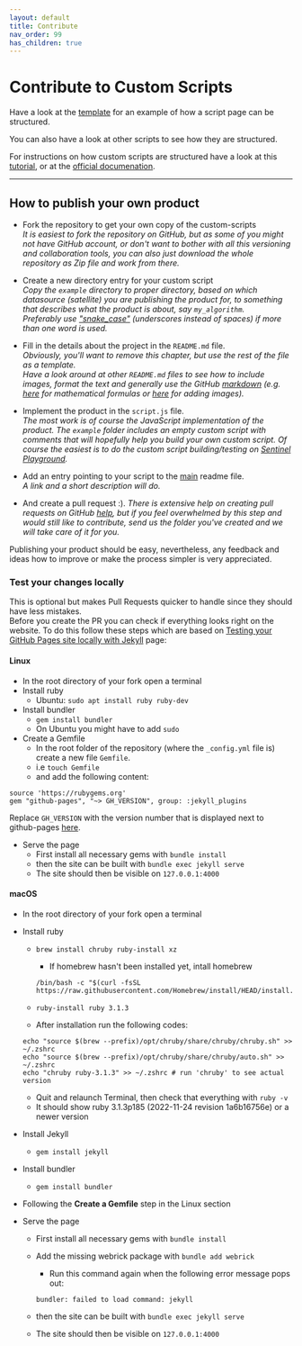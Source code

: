 ```yaml
---
layout: default
title: Contribute
nav_order: 99
has_children: true
---
```


# Contribute to Custom Scripts

Have a look at the [template](/contribute/example) for an example of how a script page can be structured.

You can also have a look at other scripts to see how they are structured.

For instructions on how custom scripts are structured have a look at this [tutorial](https://www.sentinel-hub.com/explore/education/custom-scripts-tutorial/), or at the [official documenation](https://docs.sentinel-hub.com/api/latest/evalscript/).

---

## How to publish your own product

* Fork the repository to get your own copy of the custom-scripts   
  _It is easiest to fork the repository on GitHub, but as some of you might not have GitHub account, or don't want to bother with all this versioning and collaboration tools, you can also just download the whole repository as Zip file and work from there._
  
* Create a new directory entry for your custom script   
  *Copy the `example` directory to proper directory, based on which datasource (satellite) you are publishing the product for, to something that describes what the product is about, say `my_algorithm`.*   
  *Preferably use ["snake_case"](https://simple.wikipedia.org/wiki/Snake_case) (underscores instead of spaces) if more than one word is used.*
  
* Fill in the details about the project in the `README.md` file.   
  *Obviously, you'll want to remove this chapter, but use the rest of the file as a template.*   
  *Have a look around at other `README.md` files to see how to include images, format the text and generally use the GitHub [markdown](https://help.github.com/categories/writing-on-github/) (e.g. [here](../sentinel-2/cby_cloud_detection/README.md) for mathematical formulas or [here](../sentinel-2/ndvi_uncertainty/README.md) for adding images).*
  
* Implement the product in the `script.js` file.   
  *The most work is of course the JavaScript implementation of the product. The `example` folder includes an empty custom script with comments that will hopefully help you build your own custom script. Of course the easiest is to do the custom script building/testing on [Sentinel Playground](https://apps.sentinel-hub.com/sentinel-playground/).*
  
* Add an entry pointing to your script to the [main](../README.md) readme file.   
  *A link and a short description will do.*
  
* And create a pull request :).
  *There is extensive help on creating pull requests on GitHub [help](https://help.github.com/categories/collaborating-with-issues-and-pull-requests/), but if you feel overwhelmed by this step and would still like to contribute, send us the folder you've created and we will take care of it for you.*

Publishing your product should be easy, nevertheless, any feedback and ideas how to improve or make the process simpler is very appreciated.

### Test your changes locally

This is optional but makes Pull Requests quicker to handle since they should have less mistakes.  
Before you create the PR you can check if everything looks right on the website. To do this follow these steps which are based on [Testing your GitHub Pages site locally with Jekyll](https://docs.github.com/en/pages/setting-up-a-github-pages-site-with-jekyll/testing-your-github-pages-site-locally-with-jekyll) page:

#### Linux
- In the root directory of your fork open a terminal
- Install ruby
  - Ubuntu: `sudo apt install ruby ruby-dev`
- Install bundler
  - `gem install bundler`
  - On Ubuntu you might have to add `sudo`
- Create a Gemfile
  - In the root folder of the repository (where the `_config.yml` file is) create a new file `Gemfile`.
  - i.e  `touch Gemfile`
  - and add the following content:

```
source 'https://rubygems.org'
gem "github-pages", "~> GH_VERSION", group: :jekyll_plugins
```

Replace `GH_VERSION` with the version number that is displayed next to github-pages [here](https://pages.github.com/versions/). 

- Serve the page
  - First install all necessary gems with `bundle install`
  - then the site can be built with `bundle exec jekyll serve`
  - The site should then be visible on `127.0.0.1:4000`

#### macOS
- In the root directory of your fork open a terminal
- Install ruby
  - `brew install chruby ruby-install xz`
    - If homebrew hasn't been installed yet, intall homebrew 

    ```
    /bin/bash -c "$(curl -fsSL https://raw.githubusercontent.com/Homebrew/install/HEAD/install.sh)"
    ```
  - `ruby-install ruby 3.1.3`
  - After installation run the following codes:

  ```
  echo "source $(brew --prefix)/opt/chruby/share/chruby/chruby.sh" >> ~/.zshrc
  echo "source $(brew --prefix)/opt/chruby/share/chruby/auto.sh" >> ~/.zshrc
  echo "chruby ruby-3.1.3" >> ~/.zshrc # run 'chruby' to see actual version
  ```
  - Quit and relaunch Terminal, then check that everything with `ruby -v`
  - It should show ruby 3.1.3p185 (2022-11-24 revision 1a6b16756e) or a newer version
- Install Jekyll
  - `gem install jekyll`
- Install bundler
  - `gem install bundler`
- Following the **Create a Gemfile** step in the Linux section
- Serve the page
  - First install all necessary gems with `bundle install`
  - Add the missing webrick package with `bundle add webrick`
    - Run this command again when the following error message pops out:

    ```
    bundler: failed to load command: jekyll
    ```
  - then the site can be built with `bundle exec jekyll serve`
  - The site should then be visible on `127.0.0.1:4000`
